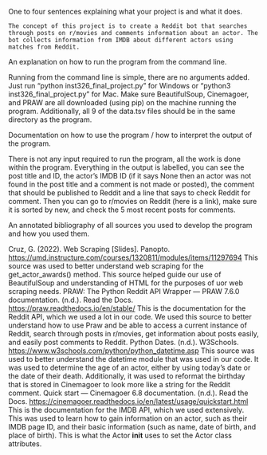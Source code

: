 One to four sentences explaining what your project is and what it does.

	The concept of this project is to create a Reddit bot that searches through posts on r/movies and comments information about an actor. The bot collects information from IMDB about different actors using matches from Reddit. 
 
An explanation on how to run the program from the command line.

Running from the command line is simple, there are no arguments added. Just run “python inst326_final_project.py” for Windows or “python3 inst326_final_project.py” for Mac. Make sure BeautifulSoup, Cinemagoer, and PRAW are all downloaded (using pip) on the machine running the program. Additionally, all 9 of the data.tsv files should be in the same directory as the program. 

Documentation on how to use the program / how to interpret the output of the program.

There is not any input required to run the program, all the work is done within the program. Everything in the output is labelled, you can see the post title and ID, the actor’s IMDB ID (if it says None then an actor was not found in the post title and a comment is not made or posted), the comment that should be published to Reddit and a line that says to check Reddit for comment. Then you can go to r/movies on Reddit (here is a link), make sure it is sorted by new, and check the 5 most recent posts for comments. 

An annotated bibliography of all sources you used to develop the program and how you used them.

Cruz, G. (2022). Web Scraping [Slides]. Panopto. https://umd.instructure.com/courses/1320811/modules/items/11297694
	This source was used to better understand web scraping for the get_actor_awards() method. This source helped guide our use of BeautifulSoup and understanding of HTML for the purposes of uor web scraping needs. 
PRAW: The Python Reddit API Wrapper — PRAW 7.6.0 documentation. (n.d.). Read the Docs. https://praw.readthedocs.io/en/stable/
	This is the documentation for the Reddit API, which we used a lot in our code. We used this source to better understand how to use Praw and be able to access a current instance of Reddit, search through posts in r/movies, get information about posts easily, and easily post comments to Reddit.
Python Dates. (n.d.). W3Schools. https://www.w3schools.com/python/python_datetime.asp
	This source was used to better understand the datetime module that was used in our code. It was used to determine the age of an actor, either by using today’s date or the date of their death. Additionally, it was used to reformat the birthday that is stored in Cinemagoer to look more like a string for the Reddit comment. 
Quick start — Cinemagoer 6.8 documentation. (n.d.). Read the Docs. https://cinemagoer.readthedocs.io/en/latest/usage/quickstart.html 
	This is the documentation for the IMDB API, which we used extensively. This was used to learn how to gain information on an actor, such as their IMDB page ID, and their basic information (such as name, date of birth, and place of birth). This is what the Actor __init__ uses to set the Actor class attributes.
